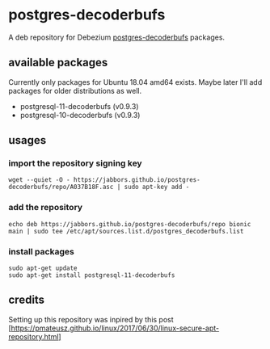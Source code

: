 # postgres-decoderbufs

A deb repository for Debezium [postgres-decoderbufs](https://github.com/debezium/postgres-decoderbufs) packages.

## available packages

Currently only packages for Ubuntu 18.04 amd64 exists. Maybe later I'll add packages for older distributions as well.

- postgresql-11-decoderbufs (v0.9.3)
- postgresql-10-decoderbufs (v0.9.3)

## usages

### import the repository signing key

```
wget --quiet -O - https://jabbors.github.io/postgres-decoderbufs/repo/A037B18F.asc | sudo apt-key add -
```

### add the repository

```
echo deb https://jabbors.github.io/postgres-decoderbufs/repo bionic main | sudo tee /etc/apt/sources.list.d/postgres_decoderbufs.list
```

### install packages

```
sudo apt-get update
sudo apt-get install postgresql-11-decoderbufs
```


## credits

Setting up this repository was inpired by this post [https://pmateusz.github.io/linux/2017/06/30/linux-secure-apt-repository.html]
